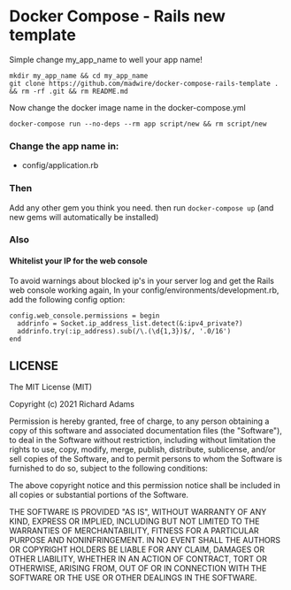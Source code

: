 # Docker Compose - Rails new template

Simple change my_app_name to well your app name!

```
mkdir my_app_name && cd my_app_name
git clone https://github.com/madwire/docker-compose-rails-template . && rm -rf .git && rm README.md
```

Now change the docker image name in the docker-compose.yml

```
docker-compose run --no-deps --rm app script/new && rm script/new
```

### Change the app name in:

- config/application.rb

### Then

Add any other gem you think you need. then run `docker-compose up` (and new gems will automatically be installed)

### Also

#### Whitelist your IP for the web console

To avoid warnings about blocked ip's in your server log and get the Rails web console working again, In your config/environments/development.rb, add the following config option:

```
config.web_console.permissions = begin
  addrinfo = Socket.ip_address_list.detect(&:ipv4_private?)
  addrinfo.try(:ip_address).sub(/\.(\d{1,3})$/, '.0/16')
end
```

## LICENSE

The MIT License (MIT)

Copyright (c) 2021 Richard Adams

Permission is hereby granted, free of charge, to any person obtaining a copy
of this software and associated documentation files (the "Software"), to deal
in the Software without restriction, including without limitation the rights
to use, copy, modify, merge, publish, distribute, sublicense, and/or sell
copies of the Software, and to permit persons to whom the Software is
furnished to do so, subject to the following conditions:

The above copyright notice and this permission notice shall be included in all
copies or substantial portions of the Software.

THE SOFTWARE IS PROVIDED "AS IS", WITHOUT WARRANTY OF ANY KIND, EXPRESS OR
IMPLIED, INCLUDING BUT NOT LIMITED TO THE WARRANTIES OF MERCHANTABILITY,
FITNESS FOR A PARTICULAR PURPOSE AND NONINFRINGEMENT. IN NO EVENT SHALL THE
AUTHORS OR COPYRIGHT HOLDERS BE LIABLE FOR ANY CLAIM, DAMAGES OR OTHER
LIABILITY, WHETHER IN AN ACTION OF CONTRACT, TORT OR OTHERWISE, ARISING FROM,
OUT OF OR IN CONNECTION WITH THE SOFTWARE OR THE USE OR OTHER DEALINGS IN THE
SOFTWARE.
